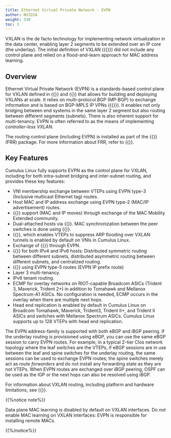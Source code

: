 ```yaml
---
title: Ethernet Virtual Private Network - EVPN
author: NVIDIA
weight: 530
toc: 3
---
```

VXLAN is the de facto technology for implementing network virtualization in the data center, enabling layer 2 segments to be extended over an IP core (the underlay). The initial definition of VXLAN ({{<exlink url="https://tools.ietf.org/html/rfc7348" text="RFC 7348">}}) did not include any control plane and relied on a flood-and-learn approach for MAC address learning.

## Overview

Ethernet Virtual Private Network (EVPN) is a standards-based control plane for VXLAN defined in {{<exlink url="https://tools.ietf.org/html/rfc7432" text="RFC 7432">}} and {{<exlink url="https://datatracker.ietf.org/doc/draft-ietf-bess-evpn-overlay/" text="draft-ietf-bess-evpn-overlay">}} that allows for building and deploying VXLANs at scale. It relies on multi-protocol BGP (MP-BGP) to exchange information and is based on BGP-MPLS IP VPNs ({{<exlink url="https://tools.ietf.org/html/rfc4364" text="RFC 4364">}}). It enables not only bridging between end systems in the same layer 2 segment but also routing between different segments (subnets). There is also inherent support for multi-tenancy. EVPN is often referred to as the means of implementing *controller-less VXLAN*.

The routing control plane (including EVPN) is installed as part of the {{<exlink url="https://frrouting.org/" text="FRRouting">}} (FRR) package. For more information about FRR, refer to {{<link url="FRRouting-Overview">}}.

## Key Features

Cumulus Linux fully supports EVPN as the control plane for VXLAN, including for both intra-subnet bridging and inter-subnet routing, and provides these key features:

- VNI membership exchange between VTEPs using EVPN type-3 (Inclusive multicast Ethernet tag) routes.
- Host MAC and IP address exchange using EVPN type-2 (MAC/IP advertisement) routes.
- {{<link url="EVPN-Enhancements#extended-mobility" text="Host/VM mobility">}} support (MAC and IP moves) through exchange of the MAC Mobility Extended community.
- Dual-attached hosts via {{<link url="VXLAN-Active-Active-Mode" text="VXLAN active-active mode">}}. MAC synchronization between the peer switches is done using {{<link url="Multi-Chassis-Link-Aggregation-MLAG" text="MLAG">}}.
- {{<link url="Basic-Configuration#arp-and-nd-suppression" text="ARP/ND suppression">}}, which enables VTEPs to suppress ARP flooding over VXLAN tunnels is enabled by default on VNIs in Cumulus Linux.
- Exchange of {{<link url="EVPN-Enhancements#configure-static-mac-addresses" text="static MAC addresses">}} through EVPN.
- {{<link url="Inter-subnet-Routing" text="Inter-subnet routing">}} for both IPv4 and IPv6 hosts: Distributed symmetric routing between different subnets, distributed asymmetric routing between different subnets, and centralized routing.
- {{<link url="Inter-subnet-Routing#prefix-based-routing-evpn-type-5-routes" text="Prefix-based routing">}} using EVPN type-5 routes (EVPN IP prefix route)
- Layer 3 multi-tenancy.
- IPv6 tenant routing.
- ECMP for overlay networks on RIOT-capable Broadcom ASICs (Trident 3, Maverick, Trident 2+) in addition to Tomahawk and Mellanox Spectrum-A1 ASICs. No configuration is needed, ECMP occurs in the overlay when there are multiple next hops.
- Head end replication is enabled by default in Cumulus Linux on Broadcom Tomahawk, Maverick, Trident3, Trident II+, and Trident II ASICs and switches with Mellanox Spectrum ASICs. Cumulus Linux supports up to 128 VTEPs with head end replication.

The EVPN address-family is supported with both eBGP and iBGP peering. If the underlay routing is provisioned using eBGP, you can use the same eBGP session to carry EVPN routes. For example, in a typical 2-tier Clos network topology where the leaf switches are the VTEPs, if eBGP sessions are in use between the leaf and spine switches for the underlay routing, the same sessions can be used to exchange EVPN routes; the spine switches merely act as *route forwarders* and do not install any forwarding state as they are not VTEPs. When EVPN routes are exchanged over iBGP peering, OSPF can be used as the IGP or the next hops can also be resolved using iBGP.

For information about VXLAN routing, including platform and hardware limitations, see {{<link url="VXLAN-Routing">}}.

{{%notice note%}}

Data plane MAC learning is disabled by default on VXLAN interfaces. Do *not* enable MAC learning on VXLAN interfaces: EVPN is responsible for installing remote MACs.

{{%/notice%}}